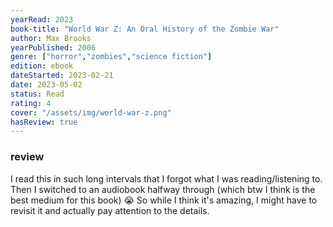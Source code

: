 ```yaml
---
yearRead: 2023
book-title: "World War Z: An Oral History of the Zombie War"
author: Max Brooks
yearPublished: 2006
genre: ["horror","zombies","science fiction"]
edition: ebook
dateStarted: 2023-02-21
date: 2023-05-02
status: Read
rating: 4
cover: "/assets/img/world-war-z.png"
hasReview: true
---
```


### review

I read this in such long intervals that I forgot what I was reading/listening to. Then I switched to an audiobook halfway through (which btw I think is the best medium for this book) 😭 So while I think it's amazing, I might have to revisit it and actually pay attention to the details. 